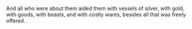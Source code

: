 And all who were about them aided them with vessels of silver, with gold, with goods, with beasts, and with costly wares, besides all that was freely offered.
